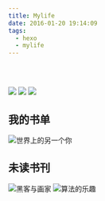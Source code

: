```yaml
---
title: Mylife
date: 2016-01-20 19:14:09
tags:
  - hexo
  - mylife
---
```


<div class="container" style="margin-top:60px">
    <div id="slides">
      <img src="//source.shengxuezixun.com/images%2Fbjcity.jpg?imageMogr2/thumbnail/600x600">
      <img src="//source.shengxuezixun.com/images%2Fmarry.jpg?imageMogr2/thumbnail/600x600">
      <img src="//source.shengxuezixun.com/images%2Flufei.jpg?imageMogr2/thumbnail/600x600">
    </div>
</div>

## 我的书单
![世界上的另一个你](http://source.shengxuezixun.com/images%2Fworld_you.jpg?imageMogr2/thumbnail/800x800)
## 未读书刊
![黑客与画家](http://source.shengxuezixun.com/images%2Fhack_painter.jpg?imageMogr2/thumbnail/800x800)
![算法的乐趣](http://source.shengxuezixun.com/images%2Farithmetic_join.jpg?imageMogr2/thumbnail/800x800)

